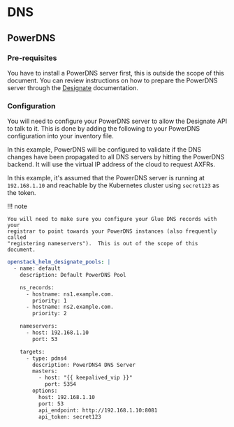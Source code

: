 # DNS

## PowerDNS

### Pre-requisites

You have to install a PowerDNS server first, this is outside the scope of this
document.  You can review instructions on how to prepare the PowerDNS server
through the [Designate](https://docs.openstack.org/designate/latest/admin/backends/pdns4.html)
documentation.

### Configuration

You will need to configure your PowerDNS server to allow the Designate API to
talk to it.  This is done by adding the following to your PowerDNS configuration
into your inventory file.

In this example, PowerDNS will be configured to validate if the DNS changes have
been propagated to all DNS servers by hitting the PowerDNS backend.  It will
use the virtual IP address of the cloud to request AXFRs.

In this example, it's assumed that the PowerDNS server is running at `192.168.1.10`
and reachable by the Kubernetes cluster using `secret123` as the token.

!!! note

    You will need to make sure you configure your Glue DNS records with your
    registrar to point towards your PowerDNS instances (also frequently called
    "registering nameservers").  This is out of the scope of this document.

```yaml
openstack_helm_designate_pools: |
  - name: default
    description: Default PowerDNS Pool

    ns_records:
      - hostname: ns1.example.com.
        priority: 1
      - hostname: ns2.example.com.
        priority: 2

    nameservers:
      - host: 192.168.1.10
        port: 53

    targets:
      - type: pdns4
        description: PowerDNS4 DNS Server
        masters:
          - host: "{{ keepalived_vip }}"
            port: 5354
        options:
          host: 192.168.1.10
          port: 53
          api_endpoint: http://192.168.1.10:8081
          api_token: secret123
```
